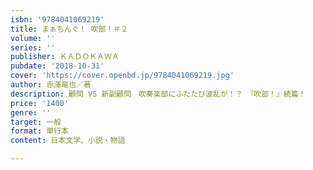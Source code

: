```yaml
---
isbn: '9784041069219'
title: まぁちんぐ！ 吹部！＃２
volume: ''
series: ''
publisher: ＫＡＤＯＫＡＷＡ
pubdate: '2018-10-31'
cover: 'https://cover.openbd.jp/9784041069219.jpg'
author: 赤澤竜也／著
description: 顧問 VS 新副顧問　吹奏楽部にふたたび波乱が！？　『吹部！』続篇！
price: '1400'
genre: ''
target: 一般
format: 単行本
content: 日本文学、小説・物語

---
```

